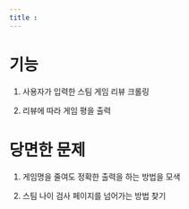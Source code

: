 ```yaml
---
title : 
---
```


# 기능

1. 사용자가 입력한 스팀 게임 리뷰 크롤링

2. 리뷰에 따라 게임 평을 출력 

# 당면한 문제

1. 게임명을 줄여도 정확한 출력을 하는 방법을 모색

2. 스팀 나이 검사 페이지를 넘어가는 방법 찾기
